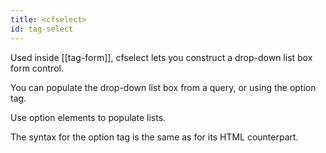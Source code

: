```yaml
---
title: <cfselect>
id: tag-select
---
```


Used inside [[tag-form]], cfselect lets you construct a drop-down list box form control.

You can populate the drop-down list box from a query, or using the option tag.

Use option elements to populate lists.

The syntax for the option tag is the same as for its HTML counterpart.
